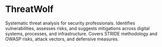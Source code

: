 # ThreatWolf
Systematic threat analysis for security professionals. Identifies vulnerabilities, assesses risks, and suggests mitigations across digital systems, processes, and infrastructure. Covers STRIDE methodology and OWASP risks, attack vectors, and defensive measures.

